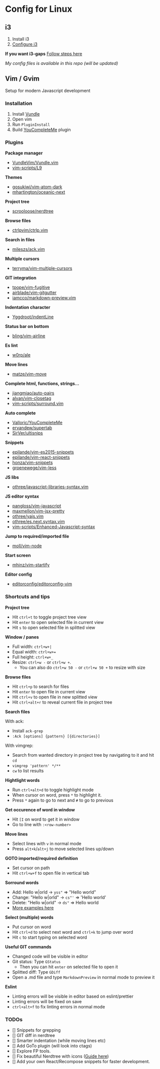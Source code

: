 # Config for Linux

## i3
1. Install i3
2. [Configure i3](https://www.youtube.com/watch?v=j1I63wGcvU4)

__If you want i3-gaps__
[Follow steps here](https://github.com/Airblader/i3)

_My config files is available in this repo (will be updated)_


## Vim / Gvim
Setup for modern Javascript development

### Installation
1. Install [Vundle](https://github.com/VundleVim/Vundle.vim)
2. Open vim
3. Run `PluginInstall`
4. Build [YouCompleteMe](https://github.com/Valloric/YouCompleteMe) plugin

### Plugins

__Package manager__
- [VundleVim/Vundle.vim]()
- [vim-scripts/L9]()

__Themes__
- [gosukiwi/vim-atom-dark]()
- [mhartington/oceanic-next]()

__Project tree__
- [scrooloose/nerdtree]()

__Browse files__
- [ctrlpvim/ctrlp.vim]()

__Search in files__
- [mileszs/ack.vim]()

__Multiple cursors__
- [terryma/vim-multiple-cursors]()

__GIT integration__
- [tpope/vim-fugitive]()
- [airblade/vim-gitgutter]()
- [iamcco/markdown-preview.vim]()

__Indentation character__
- [Yggdroot/indentLine]()

__Status bar on bottom__
- [bling/vim-airline]()

__Es lint__
- [w0rp/ale]()

__Move lines__
- [matze/vim-move]()

__Complete html, functions, strings...__
- [jiangmiao/auto-pairs]()
- [alvan/vim-closetag]()
- [vim-scripts/surround.vim]()

__Auto complete__
- [Valloric/YouCompleteMe]()
- [ervandew/supertab]()
- [SirVer/ultisnips]()

__Snippets__
- [epilande/vim-es2015-snippets]()
- [epilande/vim-react-snippets]()
- [honza/vim-snippets]()
- [groenewege/vim-less]()

__JS libs__
- [othree/javascript-libraries-syntax.vim]()

__JS editor syntax__
- [pangloss/vim-javascript]()
- [maxmellon/vim-jsx-pretty]()
- [othree/yajs.vim]()
- [othree/es.next.syntax.vim]()
- [vim-scripts/Enhanced-Javascript-syntax]()

__Jump to required/imported file__
- [moll/vim-node]()

__Start screen__
- [mhinz/vim-startify]()

__Editor config__
- [editorconfig/editorconfig-vim]()


### Shortcuts and tips

__Project tree__
- Hit `ctrl+t` to toggle project tree view
- Hit `enter` to open selected file in current view
- Hit `s` to open selected file in splitted view

__Window / panes__
- Full width: `ctrl+w+|`
- Equal width: `ctrl+w+=`
- Full height: `ctrl+w+_`
- Resize: `ctrl+w -` or `ctrl+w +`.
  - You can also do `ctrl+w 50 -` or `ctrl+w 50 +` to resize with size

__Browse files__
- Hit `ctrl+p` to search for files
- Hit `enter` to open file in current view
- Hit `ctrl+v` to open file in new splitted view
- Hit `ctrl+alt+r` to reveal current file in project tree

__Search files__

With ack:
- Install `ack-grep`
- `:Ack [options] {pattern} [{directories}]`

With vimgrep:
- Search from wanted directory in project tree by navigating to it and hit `cd`
- `vimgrep 'pattern' */**`
- `cw` to list results

__Hightlight words__
- Run `ctrl+alt+d` to toggle highlight mode
- When cursor on word, press `*` to highlight it.
- Press `*` again to go to next and `#` to go to previous

__Get occurence of word in window__
- Hit `[I` on word to get it in window
- Go to line with `:<row-number>`

__Move lines__
- Select lines with `v` in normal mode
- Press `alt+k`/`alt+j` to move selected lines up/down 

__GOTO imported/required definition__
- Set cursor on path
- Hit `ctrl+w+f` to open file in vertical tab

__Sorround words__
- Add: Hello w|orld -> `yss"` => "Hello world"
- Change: "Hello w|orld" -> `cs"'` => 'Hello world'
- Delete: "Hello w|orld" -> `ds"` => Hello world
- [More examples here](http://www.catonmat.net/blog/vim-plugins-surround-vim/)

__Select (multiple) words__
- Put cursor on word
- Hit `ctrl+d` to select next word and `ctrl+k` to jump over word
- Hit `c` to start typing on selected word

__Useful GIT commands__
- Changed code will be visible in editor
- Git status: Type `GStatus`
  - Then you can hit `enter` on selected file to open it
- Splitted diff: Type `GDiff`
- Open a .md file and type `MarkdownPreview` in normal mode to preview it 

__Eslint__
- Linting errors will be visible in editor based on eslint/prettier
- Linting errors will be fixed on save
- `ctrl+alt+f` to fix linting errors in normal mode

### TODOs
- [] Snippets for grepping
- [] GIT diff in nerdtree
- [] Smarter indentation (while moving lines etc)
- [] Add GoTo plugin (will look into ctags)
- [] Explore FP tools.
- [] Fix beautiful Nerdtree with icons ([Guide here](https://github.com/ryanoasis/vim-devicons))
- [] Add your own React/Recompose snippets for faster development.
